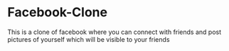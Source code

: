 # Facebook-Clone
This is a clone of facebook where you can connect with friends and post pictures of yourself which will be visible to your friends
